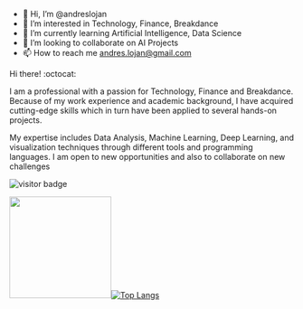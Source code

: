- 👋 Hi, I’m @andreslojan
- 👀 I’m interested in Technology, Finance, Breakdance
- 🌱 I’m currently learning Artificial Intelligence, Data Science
- 💞️ I’m looking to collaborate on AI Projects
- 📫 How to reach me andres.lojan@gmail.com


Hi there! :octocat:

I am a professional with a passion for Technology, Finance and Breakdance. Because of my work experience and academic background, I have acquired cutting-edge skills which in turn have been applied to several hands-on projects. 

My expertise includes Data Analysis, Machine Learning, Deep Learning, and visualization techniques through different tools and programming languages. I am open to new opportunities and also to collaborate on new challenges


![visitor badge](https://visitor-badge.glitch.me/badge?page_id=andreslojan.visitor-badge&left_text=MyPageVisitors)

<img height="180em" src="https://github-readme-stats.vercel.app/api?username=andreslojan&show_icons=true&hide_border=true&count_private=true&include_all_commits=true"/>[![Top Langs](https://github-readme-stats.vercel.app/api/top-langs/?username=andreslojan)](https://github.com/andreslojan/github-readme-stats)


<!---
andreslojan/andreslojan is a ✨ special ✨ repository because its `README.md` (this file) appears on your GitHub profile.
You can click the Preview link to take a look at your changes.
--->
